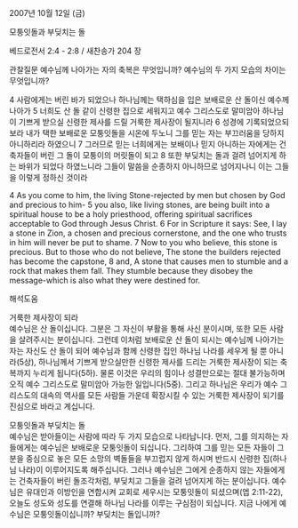 2007년 10월 12일 (금)

모퉁잇돌과 부딪치는 돌



베드로전서 2:4 - 2:8 / 새찬송가 204 장


관찰질문
예수님께 나아가는 자의 축복은 무엇입니까? 
예수님의 두 가지 모습의 차이는 무엇입니까? 

4 사람에게는 버린 바가 되었으나 하나님께는 택하심을 입은 보배로운 산 돌이신 예수께 나아가 5 너희도 산 돌 같이 신령한 집으로 세워지고 예수 그리스도로 말미암아 하나님이 기쁘게 받으실 신령한 제사를 드릴 거룩한 제사장이 될지니라 6 성경에 기록되었으되 보라 내가 택한 보배로운 모퉁잇돌을 시온에 두노니 그를 믿는 자는 부끄러움을 당하지 아니하리라 하였으니 7 그러므로 믿는 너희에게는 보배이나 믿지 아니하는 자에게는 건축자들이 버린 그 돌이 모퉁이의 머릿돌이 되고 8 또한 부딪치는 돌과 걸려 넘어지게 하는 바위가 되었다 하였느니라 그들이 말씀을 순종하지 아니하므로 넘어지나니 이는 그들을 이렇게 정하신 것이라

4 As you come to him, the living Stone-rejected by men but chosen by God and precious to him- 5 you also, like living stones, are being built into a spiritual house to be a holy priesthood, offering spiritual sacrifices acceptable to God through Jesus Christ. 6 For in Scripture it says: See, I lay a stone in Zion, a chosen and precious cornerstone, and the one who trusts in him will never be put to shame. 7 Now to you who believe, this stone is precious. But to those who do not believe, The stone the builders rejected has become the capstone, 8 and, A stone that causes men to stumble and a rock that makes them fall. They stumble because they disobey the message-which is also what they were destined for.

해석도움





거룩한 제사장이 되라  
예수님은 산 돌이십니다. 그분은 그 자신이 부활을 통해 사신 분이시며, 또한 모든 사람을 살려주시는 분이십니다. 그런데 이처럼 보배로운 산 돌이 되시는 예수님께 나아가는 자는 자신도 산 돌이 되어 예수님과 함께 신령한 집인 하나님 나라를 세우게 될 뿐 아니라(5상), 하나님께서 기쁘게 받으실만한 신령한 제사를 드리는 거룩한 제사장이 되는 축복까지 누리게 됩니다(5하). 물론 이것은 우리의 힘이나 성결만으로는 절대 불가능하며 오직 예수 그리스도로 말미암아 가능한 일입니다(5중). 그리고 하나님은 우리가 예수 그리스도의 대속의 역사를 모든 사람들 가운데 확장시킬 수 있는 거룩한 제사장이 되기를 진심으로 바라고 계십니다.   

모퉁잇돌과 부딪치는 돌  
예수님은 받아들이는 사람에 따라 두 가지 모습으로 나타납니다. 먼저, 그를 의지하는 자들에게는 예수님은 보배로운 모퉁잇돌이 되십니다. 그리하여 그를 믿는 모든 자들이 그분을 중심으로 놓은 모든 소망의 벽돌들을 부끄럽지 않게 하시며 반드시 신령한 집(하나님 나라)이 이루어지도록 해주십니다. 그러나 예수님은 그에게 순종하지 않는 자들에게는 건축자들이 버린 돌조각처럼, 부딪치고 그들을 걸려 넘어지게 하는 분이십니다. 예수님은 유대인과 이방인을 연합시켜 교회로 세우시는 모퉁잇돌이 되셨으며(엡 2:11-22), 오늘도 성도와 성도를 연결해 하나님 나라를 이루는 구심점이 되십니다. 지금 나에게 예수님은 모퉁잇돌이십니까? 부딪치는 돌입니까?